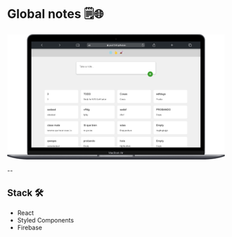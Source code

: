# Global notes 🗒️🌐

![App Screenshot](https://github.com/Pool1541/global-notes-v2.0/blob/main/src/images/global-notes-picture.png)

--

## Stack 🛠️

- React
- Styled Components
- Firebase
